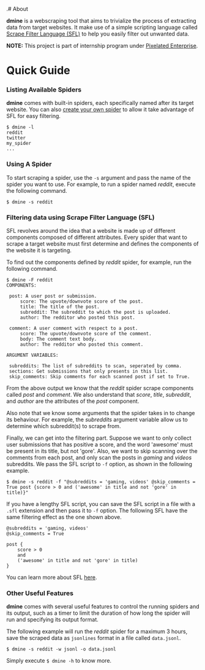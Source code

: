 .# About

**dmine** is a webscraping tool that aims to trivialize the process of extracting data from target websites. 
It make use of a simple scripting language called 
[Scrape Filter Language (SFL)](Scrape-Filter-Language) to help you easily filter out unwanted data.


**NOTE:** This project is part of internship program under [Pixelated Enterprise](www.pixelated.asia).


# Quick Guide

### Listing Available Spiders

**dmine** comes with built-in spiders, each specifically named after its target website. You can also
[create your own spider](Createing-A-Spider) to allow it take advantage of SFL for easy filtering.

```
$ dmine -l
reddit
twitter
my_spider
...
```

### Using A Spider

To start scraping a spider, use the `-s` argument and pass the name of the spider you want to use.
For example, to run a spider named *reddit*, execute the following command.

```
$ dmine -s reddit
```

### Filtering data using Scrape Filter Language (SFL)

SFL revolves around the idea that a website is made up of different components composed of different
attributes. Every spider that want to scrape a target website must first determine and defines the 
components of the website it is targeting.

To find out the components defined by *reddit* spider, for example, run the following command.

```
$ dmine -F reddit
COMPONENTS:

 post: A user post or submission.
     score: The upvote/downvote score of the post.
     title: The title of the post.
     subreddit: The subreddit to which the post is uploaded.
     author: The redditor who posted this post.

 comment: A user comment with respect to a post.
     score: The upvote/downvote score of the comment.
     body: The comment text body.
     author: The redditor who posted this comment.

ARGUMENT VARIABLES:

 subreddits: The list of subreddits to scan, seperated by comma.
 sections: Get submissions that only presents in this list.
 skip_comments: Skip comments for each scanned post if set to True.
```

From the above output we know that the *reddit* spider scrape components
called *post* and *comment*. We also understand that *score*, *title*, *subreddit*,
and *author* are the attributes of the *post* component.

Also note that we know some arguments that the spider takes in to change its behaviour.
For example, the *subreddits* argument variable allow us to determine which subreddit(s)
to scrape from.

Finally, we can get into the filtering part. Suppose we want to only collect user submissions
that has positive a score, and the word 'awesome' must be present in its title, but not 'gore'. 
Also, we want to skip scanning over the comments from each post, and only scan the
posts in *gaming* and *videos* subreddits. We pass the SFL script to `-f` option,
as shown in the following example.

```
$ dmine -s reddit -f "@subreddits = 'gaming, videos' @skip_comments = True post {score > 0 and ('awesome' in title and not 'gore' in title)}"
```

If you have a lengthy SFL script, you can save the SFL script in a file with a `.sfl` extension 
and then pass it to `-f` option. The following SFL have the same filtering effect as the one
shown above.

```
@subreddits = 'gaming, videos'
@skip_comments = True

post {
	score > 0
    and
    ('awesome' in title and not 'gore' in title)
}
```

You can learn more about SFL [here](Scrape-Filter-Language).

### Other Useful Features

**dmine** comes with several useful features to control the running spiders and its output,
such as a timer to limit the duration of how long the spider will run and
specifying its output format.

The following example will run the *reddit* spider for a maximum 3 hours, save the scraped data
as `jsonlines` format in a file called `data.jsonl`.

```
$ dmine -s reddit -w jsonl -o data.jsonl
```

Simply execute `$ dmine -h` to know more.
